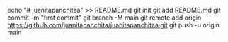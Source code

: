 echo "# juanitapanchitaa" >> README.md
git init
git add README.md
git commit -m "first commit"
git branch -M main
git remote add origin https://github.com/juanitapanchita/juanitapanchitaa.git
git push -u origin main
